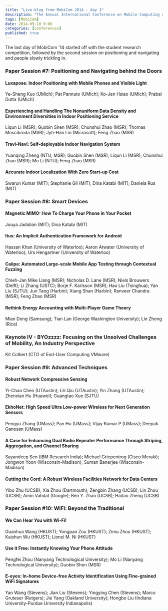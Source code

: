 ```yaml
---
title: "Live-blog from MobiCom 2014 - day 3"
description: "The Annual International Conference on Mobile Computing and Networking"
tags: [MobiCom]
date: 2014-09-10 9:00
categories: [conferences]
published: true
---
```


The last day of MobiCom '14 started off with the student research competition, followed by the second session on positioning and navigating and people slowly trickling in.

### Paper Session #7: Positioning and Navigating behind the Doors 

#### Luxapose: Indoor Positioning with Mobile Phones and Visible Light 
Ye-Sheng Kuo (UMich); Pat Pannuto (UMich); Ko-Jen Hsiao (UMich); Prabal Dutta (UMich)


#### Experiencing and Handling The Nonuniform Data Density and Environment Diversities in Indoor Positioning Service 
Liqun Li (MSR); Guobin Shen (MSR); Chunshui Zhao (MSR); Thomas Moscibroda (MSR); Jyh-Han Lin (Microsoft); Feng Zhao (MSR) 


#### Travi-Navi: Self-deployable Indoor Navigation System 
Yuanqing Zheng (NTU, MSR); Guobin Shen (MSR); Liqun Li (MSR); Chunshui Zhao (MSR); Mo Li (NTU); Feng Zhao (MSR) 

#### Accurate Indoor Localization With Zero Start-up Cost 
Swarun Kumar (MIT); Stephanie Gil (MIT); Dina Katabi (MIT); Daniela Rus (MIT) 


### Paper Session #8: Smart Devices 

#### Magnetic MIMO: How To Charge Your Phone in Your Pocket 
Jouya Jadidian (MIT); Dina Katabi (MIT) 


#### Itus: An Implicit Authentication Framework for Android 
Hassan Khan (University of Waterloo); Aaron Atwater (University of Waterloo); Urs Hengartner (University of Waterloo) 


#### Caiipa: Automated Large-scale Mobile App Testing through Contextual Fuzzing 
Chieh-Jan Mike Liang (MSR); Nicholas D. Lane (MSR); Niels Brouwers (Delft); Li Zhang (USTC); Borje F. Karlsson (MSR); Hao Liu (Tsinghua); Yan Liu (SJTU); Jun Tang (Harbin); Xiang Shan (Harbin); Ranveer Chandra (MSR); Feng Zhao (MSR) 

#### Rethink Energy Accounting with Multi-Player Game Theory 
Mian Dong (Samsung); Tian Lan (George Washington University); Lin Zhong (Rice) 


### Keynote IV - BYOzzzz: Focusing on the Unsolved Challenges of Mobility, An Industry Perspective 
Kit Colbert (CTO of End-User Computing VMware)

### Paper Session #9: Advanced Techniques 

#### Robust Network Compressive Sensing 
Yi-Chao Chen (UTAustin); Lili Qiu (UTAustin); Yin Zhang (UTAustin); Zhenxian Hu (Huawei); Guangtao Xue (SJTU) 


#### EkhoNet: High Speed Ultra Low-power Wireless for Next Generation Sensors 
Pengyu Zhang (UMass); Pan Hu (UMass); Vijay Kumar P (UMass); Deepak Ganesan (UMass) 


#### A Case for Enhancing Dual Radio Repeater Performance Through Striping, Aggregation, and Channel Sharing 
Sayandeep Sen (IBM Research India); Michael Griepentrog (Cisco Meraki); Jongwon Yoon (Wisconsin-Madison); Suman Banerjee (Wisconsin-Madison)

#### Cutting the Cord: A Robust Wireless Facilities Network for Data Centers 
Yibo Zhu (UCSB); Xia Zhou (Dartmouth); Zengbin Zhang (UCSB); Lin Zhou (UCSB); Amin Vahdat (Google); Ben Y. Zhao (UCSB); Haitao Zheng (UCSB) 


### Paper Session #10: WiFi: Beyond the Traditional 

#### We Can Hear You with Wi-Fi! 
Guanhua Wang (HKUST); Yongpan Zou (HKUST); Zimu Zhou (HKUST); Kaishun Wu (HKUST); Lionel M. Ni (HKUST) 


#### Use it Free: Instantly Knowing Your Phone Attitude 
Pengfei Zhou (Nanyang Technological University); Mo Li (Nanyang Technological University); Guobin Shen (MSR) 


#### E-eyes: In-home Device-free Activity Identification Using Fine-grained WiFi Signatures 
Yan Wang (Stevens); Jian Liu (Stevens); Yingying Chen (Stevens); Marco Gruteser (Rutgers); Jie Yang (Oakland University); Hongbo Liu (Indiana University-Purdue University Indianapolis)
